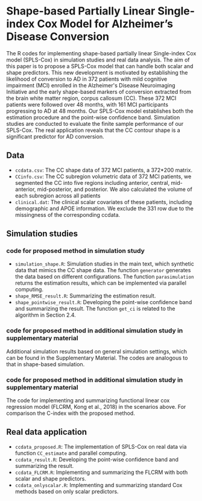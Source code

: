 # Shape-based Partially Linear Single-index Cox Model for Alzheimer’s Disease Conversion
The R codes for implementing shape-based partially linear Single-index Cox model (SPLS-Cox) in simulation studies and real data analysis. The aim of this paper is to propose a
SPLS-Cox model that can handle both scalar and shape predictors. This new development is motivated by establishing the likelihood of conversion to AD in 372 patients with mild
cognitive impairment (MCI) enrolled in the Alzheimer's Disease Neuroimaging Initiative and the early shape-based markers of conversion extracted from the brain white matter region, corpus callosum (CC). These 372 MCI patients
were followed over 48 months, with 161 MCI participants progressing to AD at 48 months. Our SPLS-Cox model establishes both the estimation procedure and the point-wise confidence band. Simulation studies are conducted to
evaluate the finite sample performance of our SPLS-Cox. The real application reveals that the CC contour shape is a significant predictor for AD conversion.

## Data
* `ccdata.csv`: The CC shape data of 372 MCI patients, a 372*200 matrix.
* `CCinfo.csv`: The CC subregion volumetric data of 372 MCI patients, we segmented the CC into five regions including  anterior, central, mid-anterior, mid-posterior, and posterior. We also calculated the volume of each subregion across all patients
* `clinical.dat`: The clinical scalar covariates of these patients, including demographic and APOE information. We exclude the 331 row due to the missingness of the corresponding ccdata.

## Simulation studies
### code for proposed method in simulation study
* `simulation_shape.R`:  Simulation studies in the main text, which synthetic data that mimics the CC shape data. The function `generator` generates the data based on different configurations. The function `parasimulation` returns the estimation results, which can be implemented via parallel computing.
* `shape_RMSE_result.R`: Summarizing the estimation result.
* `shape_pointwise_result.R`: Developing the point-wise confidence band and summarizing the result. The function `get_ci` is related to the algorithm in Section 2.4.

### code for proposed method in additional simulation study in supplementary material
Additional simulation results based on general simulation settings, which can be found in the Supplementary Material. The codes are analogous to that in shape-based simulation.

### code for proposed method in additional simulation study in supplementary material
The code for implementing and summarizing functional linear cox regression model (FLCRM, Kong et al., 2018) in the scenarios above. For comparison the C-index with the proposed method.

## Real data application
* `ccdata_proposed.R`: The implementation of SPLS-Cox on real data via function `CC_estimate` and parallel computing.
* `ccdata_result.R`: Developing the point-wise confidence band and summarizing the result.
* `ccdata_FLCRM.R`: Implementing and summarizing the FLCRM with both scalar and shape predictors.
* `ccdata_onlyscalar.R`: Implementing and summarizing standard Cox methods based on only scalar predictors.
